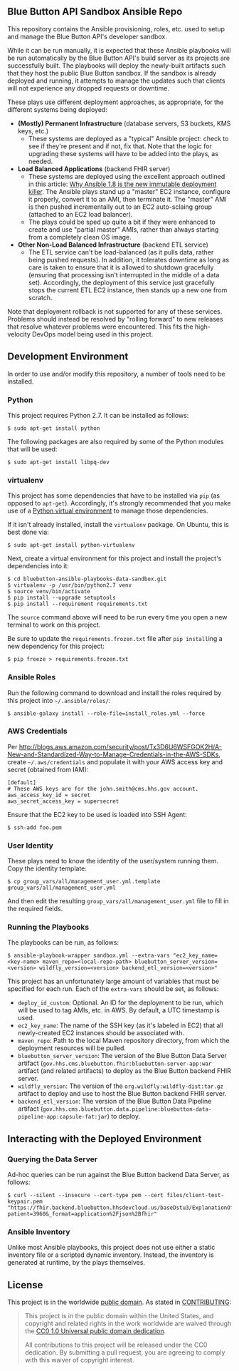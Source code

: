 Blue Button API Sandbox Ansible Repo
------------------------------------

This repository contains the Ansible provisioning, roles, etc. used to setup and manage the Blue Button API's developer sandbox.

While it can be run manually, it is expected that these Ansible playbooks will be run automatically by the Blue Button API's build server as its projects are successfully built. The playbooks will deploy the newly-built artifacts such that they host the public Blue Button sandbox. If the sandbox is already deployed and running, it attempts to manage the updates such that clients will not experience any dropped requests or downtime.

These plays use different deployment approaches, as appropriate, for the different systems being deployed:

* **(Mostly) Permanent Infrastructure** (database servers, S3 buckets, KMS keys, etc.)
    * These systems are deployed as a "typical" Ansible project: check to see if they're present and if not, fix that. Note that the logic for upgrading these systems will have to be added into the plays, as needed.
* **Load Balanced Applications** (backend FHIR server)
    * These systems are deployed using the excellent approach outlined in this article: [Why Ansible 1.8 is the new immutable deployment killer](https://t37.net/why-ansible-1-8-is-the-new-immutable-deployment-killer.html). The Ansible plays stand up a "master" EC2 instance, configure it properly, convert it to an AMI, then terminate it. The "master" AMI is then pushed incrementally out to an EC2 auto-sclaing group (attached to an EC2 load balancer).
    * The plays could be sped up quite a bit if they were enhanced to create and use "partial master" AMIs, rather than always starting from a completely clean OS image.
* **Other Non-Load Balanced Infrastructure** (backend ETL service)
    * The ETL service can't be load-balanced (as it pulls data, rather being pushed requests). In addition, it tolerates downtime as long as care is taken to ensure that it is allowed to shutdown gracefully (ensuring that processing isn't interrupted in the middle of a data set). Accordingly, the deployment of this service just gracefully stops the current ETL EC2 instance, then stands up a new one from scratch.

Note that deployment rollback is not supported for any of these services. Problems should instead be resolved by "rolling forward" to new releases that resolve whatever problems were encountered. This fits the high-velocity DevOps model being used in this project.

## Development Environment

In order to use and/or modify this repository, a number of tools need to be installed.

### Python

This project requires Python 2.7. It can be installed as follows:

    $ sudo apt-get install python

The following packages are also required by some of the Python modules that will be used:

    $ sudo apt-get install libpq-dev

### virtualenv

This project has some dependencies that have to be installed via `pip` (as opposed to `apt-get`). Accordingly, it's strongly recommended that you make use of a [Python virtual environment](http://docs.python-guide.org/en/latest/dev/virtualenvs/) to manage those dependencies.

If it isn't already installed, install the `virtualenv` package. On Ubuntu, this is best done via:

    $ sudo apt-get install python-virtualenv

Next, create a virtual environment for this project and install the project's dependencies into it:

    $ cd bluebutton-ansible-playbooks-data-sandbox.git
    $ virtualenv -p /usr/bin/python2.7 venv
    $ source venv/bin/activate
    $ pip install --upgrade setuptools
    $ pip install --requirement requirements.txt

The `source` command above will need to be run every time you open a new terminal to work on this project.

Be sure to update the `requirements.frozen.txt` file after `pip install`ing a new dependency for this project:

    $ pip freeze > requirements.frozen.txt

### Ansible Roles

Run the following command to download and install the roles required by this project into `~/.ansible/roles/`:

    $ ansible-galaxy install --role-file=install_roles.yml --force

### AWS Credentials

Per <http://blogs.aws.amazon.com/security/post/Tx3D6U6WSFGOK2H/A-New-and-Standardized-Way-to-Manage-Credentials-in-the-AWS-SDKs>, create `~/.aws/credentials` and populate it with your AWS access key and secret (obtained from IAM):

    [default]
    # These AWS keys are for the john.smith@cms.hhs.gov account.
    aws_access_key_id = secret
    aws_secret_access_key = supersecret

Ensure that the EC2 key to be used is loaded into SSH Agent:

    $ ssh-add foo.pem

### User Identity

These plays need to know the identity of the user/system running them. Copy the identity template:

    $ cp group_vars/all/management_user.yml.template group_vars/all/management_user.yml

And then edit the resulting `group_vars/all/management_user.yml` file to fill in the required fields.

### Running the Playbooks

The playbooks can be run, as follows:

    $ ansible-playbook-wrapper sandbox.yml --extra-vars "ec2_key_name=<key-name> maven_repo=<local-repo-path> bluebutton_server_version=<version> wildfly_version=<version> backend_etl_version=<version>"

This project has an unfortunately large amount of variables that must be specified for each run. Each of the `extra-vars` should be set, as follows:

* `deploy_id_custom`: Optional. An ID for the deployment to be run, which will be used to tag AMIs, etc. in AWS. By default, a UTC timestamp is used.
* `ec2_key_name`: The name of the SSH key (as it's labeled in EC2) that all newly-created EC2 instances should be associated with.
* `maven_repo`: Path to the local Maven repository directory, from which the deployment resources will be pulled.
* `bluebutton_server_version`: The version of the Blue Button Data Server artifact (`gov.hhs.cms.bluebutton.fhir:bluebutton-server-app:war` artifact (and related artifacts) to deploy as the Blue Button backend FHIR server.
* `wildfly_version`: The version of the `org.wildfly:wildfly-dist:tar.gz` artifact to deploy and use to host the Blue Button backend FHIR server.
* `backend_etl_version`: The version of the Blue Button Data Pipeline artifact (`gov.hhs.cms.bluebutton.data.pipeline:bluebutton-data-pipeline-app:capsule-fat:jar`) to deploy.

## Interacting with the Deployed Environment

### Querying the Data Server

Ad-hoc queries can be run against the Blue Button backend Data Server, as follows:

    $ curl --silent --insecure --cert-type pem --cert files/client-test-keypair.pem "https://fhir.backend.bluebutton.hhsdevcloud.us/baseDstu3/ExplanationOfBenefit?patient=3960&_format=application%2Fjson%2Bfhir"

### Ansible Inventory

Unlike most Ansible playbooks, this project does not use either a static inventory file or a scripted dynamic inventory. Instead, the inventory is generated at runtime, by the plays themselves.

## License

This project is in the worldwide [public domain](LICENSE.md). As stated in [CONTRIBUTING](CONTRIBUTING.md):

> This project is in the public domain within the United States, and copyright and related rights in the work worldwide are waived through the [CC0 1.0 Universal public domain dedication](https://creativecommons.org/publicdomain/zero/1.0/).
>
> All contributions to this project will be released under the CC0 dedication. By submitting a pull request, you are agreeing to comply with this waiver of copyright interest.

